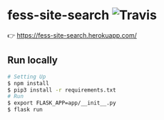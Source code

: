 # fess-site-search ![Travis](https://travis-ci.org/codelibs/fess-site-search.svg?branch=master)

:point_right: https://fess-site-search.herokuapp.com/

## Run locally
```bash
# Setting Up
$ npm install
$ pip3 install -r requirements.txt
# Run
$ export FLASK_APP=app/__init__.py
$ flask run
```
